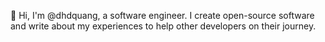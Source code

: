 👋 Hi, I'm @dhdquang, a software engineer. I create open-source software and write about my experiences to help other developers on their journey.
